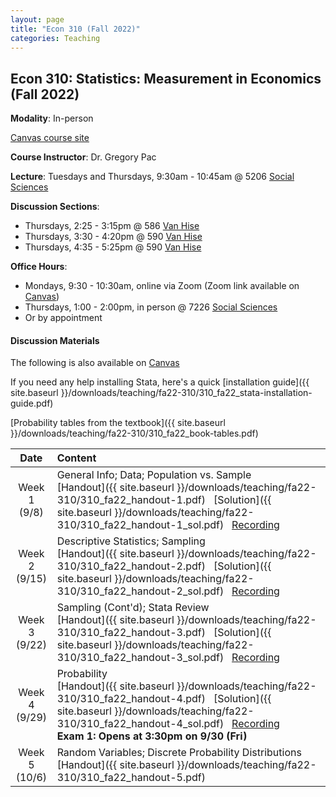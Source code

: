 ```yaml
---
layout: page
title: "Econ 310 (Fall 2022)"
categories: Teaching
---
```


## Econ 310: Statistics: Measurement in Economics (Fall 2022)

**Modality**: In-person

[Canvas course site](https://canvas.wisc.edu/courses/308015)

**Course Instructor**: Dr. Gregory Pac

**Lecture**: Tuesdays and Thursdays, 9:30am - 10:45am @ 5206 [Social Sciences](https://map.wisc.edu/s/6hlqixeh)

**Discussion Sections**: 

* Thursdays, 2:25 - 3:15pm @ 586 [Van Hise](https://map.wisc.edu/s/dcumacyz)
* Thursdays, 3:30 - 4:20pm @ 590 [Van Hise](https://map.wisc.edu/s/dcumacyz)
* Thursdays, 4:35 - 5:25pm @ 590 [Van Hise](https://map.wisc.edu/s/dcumacyz)

**Office Hours**: 

* Mondays, 9:30 - 10:30am, online via Zoom (Zoom link available on [Canvas](https://canvas.wisc.edu/courses/308015/pages/ta-resources-for-traviss-students?module_item_id=4967822))
* Thursdays, 1:00 - 2:00pm, in person @ 7226 [Social Sciences](https://map.wisc.edu/s/6hlqixeh)
* Or by appointment

#### Discussion Materials

The following is also available on [Canvas](https://canvas.wisc.edu/courses/308015/pages/ta-resources-for-traviss-students?module_item_id=4967822)

If you need any help installing Stata, here's a quick [installation guide]({{ site.baseurl }}/downloads/teaching/fa22-310/310_fa22_stata-installation-guide.pdf)

[Probability tables from the textbook]({{ site.baseurl }}/downloads/teaching/fa22-310/310_fa22_book-tables.pdf)

|     Date    |                     Content                     |
|:-----------:|	:---------------------------------------------- |
| Week 1 <br> (9/8) | General Info; Data; Population vs. Sample <br> [Handout]({{ site.baseurl }}/downloads/teaching/fa22-310/310_fa22_handout-1.pdf) &nbsp; [Solution]({{ site.baseurl }}/downloads/teaching/fa22-310/310_fa22_handout-1_sol.pdf) &nbsp; [Recording](https://uwmadison.zoom.us/rec/share/olJsYvf844yFeOb516KjAy3cMjNoxiDjsjX4rXkAj7Tvva382nuT4Yy5n0Uu4qnb.uQmVOf8anM860c3X) |
| Week 2 <br> (9/15) | Descriptive Statistics; Sampling <br> [Handout]({{ site.baseurl }}/downloads/teaching/fa22-310/310_fa22_handout-2.pdf) &nbsp; [Solution]({{ site.baseurl }}/downloads/teaching/fa22-310/310_fa22_handout-2_sol.pdf) &nbsp; [Recording](https://uwmadison.zoom.us/rec/share/rmKhckMbsAGS04mCSmOTgRt4SEiBE_tvwbnZZoF6rMLIPH8PkgLtAgKJh4K36dpq.wsOmBZfayUNRbxt0) |
| Week 3 <br> (9/22) | Sampling (Cont'd); Stata Review <br> [Handout]({{ site.baseurl }}/downloads/teaching/fa22-310/310_fa22_handout-3.pdf) &nbsp; [Solution]({{ site.baseurl }}/downloads/teaching/fa22-310/310_fa22_handout-3_sol.pdf) &nbsp; [Recording](https://uwmadison.zoom.us/rec/share/_Kpt8z4T7Hb2R-hra7kxHTYYs-HxcCWWq5INfRwlk0iqLSilus-VRjozCRoHXy42.Hfsja-shrnjFYcj3) |
| Week 4 <br> (9/29) | Probability <br> [Handout]({{ site.baseurl }}/downloads/teaching/fa22-310/310_fa22_handout-4.pdf) &nbsp; [Solution]({{ site.baseurl }}/downloads/teaching/fa22-310/310_fa22_handout-4_sol.pdf) &nbsp; [Recording](https://uwmadison.zoom.us/rec/share/qO0BBFa3hiXyMWGhlypATOWD1AsMczTK4XBQ5R_0Mm54YoBF4C5A2aHbSCtnQBm0.NbgpJJX5X5iL_fo9) <br> **Exam 1: Opens at 3:30pm on 9/30 (Fri)** |
| Week 5 <br> (10/6) | Random Variables; Discrete Probability Distributions <br> [Handout]({{ site.baseurl }}/downloads/teaching/fa22-310/310_fa22_handout-5.pdf) |